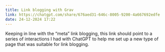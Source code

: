 ```yaml
---
title: Link blogging with Grav
link: https://chatgpt.com/share/676aed31-646c-8005-9200-4a667692edfe
date: 24-12-2024 17:22
---
```


Keeping in line with the “meta” link blogging, this link should point to a series of interactions I had with ChatGPT to help me set up a new type of page that was suitable for link blogging.
